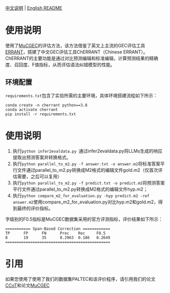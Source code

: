 [中文说明](readme.md) | [English README](readme_en.md)

# 使用说明
使用了[MuCGEC](https://github.com/HillZhang1999/MuCGEC)的评估方法，该方法借鉴了英文上主流的GEC评估工具[ERRANT](https://github.com/chrisjbryant/errant)，搭建了中文GEC评估工具ChERRANT（Chinese ERRANT）。ChERRANT的主要功能是通过对比预测编辑和标准编辑，计算预测结果的精确度、召回度、F值指标，从而评估语法纠错模型的性能。

## 环境配置
`requirements.txt`包含了实验所需的主要环境，具体环境搭建流程如下所示：
```
conda create -n cherrant python==3.8
conda activate cherrant
pip install -r requirements.txt
```

# 使用说明
1. 执行`python infer2evaldata.py `通过infer2evaldata.py将LLMs生成的响应提取出预测答案并转换格式。
2. 执行`python parallel_to_m2.py -f answer.txt -o answer.m2`将标准答案平行文件通过parallel_to_m2.py转换成M2格式的编辑文件gold.m2（仅首次评估需要，之后可以复用）
3. 执行`python parallel_to_m2.py -f predict.txt -o predict.m2`将预测答案平行文件通过parallel_to_m2.py转换成M2格式的编辑文件hyp.m2；
4. 执行`python compare_m2_for_evaluation.py -hyp predict.m2 -ref answer.m2`使用compare_m2_for_evaluation.py对比hyp.m2和gold.m2，得到最终的评价指标。

字级别的F0.5指标是MuCGEC数据集采用的官方评测指标，评价结果如下所示：
```
=========== Span-Based Correction ============
TP      FP      FN      Prec    Rec     F0.5
8       19      35      0.2963  0.186   0.2649
==============================================
```

# 引用
如果您使用了使用了我们的数据集PALTEC和该评价程序，请引用我们的论文[CCoT](https://github.com/liuliAI/CCoT)和论文[MuCGEC](https://github.com/HillZhang1999/MuCGEC)